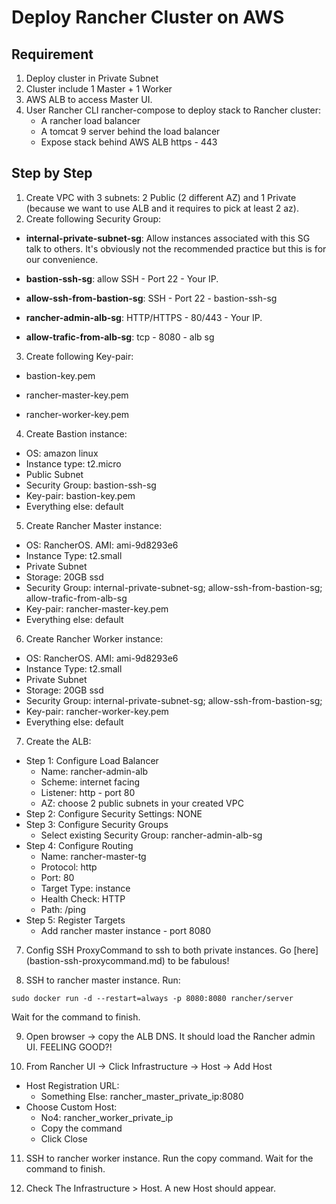# Deploy Rancher Cluster on AWS

## Requirement

1. Deploy cluster in Private Subnet
2. Cluster include 1 Master + 1 Worker
3. AWS ALB to access Master UI.
4. User Rancher CLI rancher-compose to deploy stack to Rancher cluster:
    * A rancher load balancer
    * A tomcat 9 server behind the load balancer
    * Expose stack behind AWS ALB https - 443

## Step by Step

1. Create VPC with 3 subnets: 2 Public (2 different AZ) and 1 Private (because we want to use ALB and it requires to pick at least 2 az).
2. Create following Security Group:
* **internal-private-subnet-sg**: Allow instances associated with this SG talk to others. It's obviously not the recommended practice but this is for our convenience.

* **bastion-ssh-sg**: allow  SSH - Port 22 - Your IP.

* **allow-ssh-from-bastion-sg**: SSH - Port 22 - bastion-ssh-sg

* **rancher-admin-alb-sg**: HTTP/HTTPS - 80/443 - Your IP.

* **allow-trafic-from-alb-sg**: tcp - 8080 - alb sg

3. Create following Key-pair:

* bastion-key.pem

* rancher-master-key.pem

* rancher-worker-key.pem

4. Create Bastion instance:

* OS: amazon linux
* Instance type: t2.micro
* Public Subnet
* Security Group: bastion-ssh-sg
* Key-pair: bastion-key.pem
* Everything else: default

5. Create Rancher Master instance:

* OS: RancherOS. AMI: ami-9d8293e6
* Instance Type: t2.small
* Private Subnet
* Storage: 20GB ssd
* Security Group: internal-private-subnet-sg; allow-ssh-from-bastion-sg; allow-trafic-from-alb-sg
* Key-pair: rancher-master-key.pem
* Everything else: default

6. Create Rancher Worker instance:

* OS: RancherOS. AMI: ami-9d8293e6
* Instance Type: t2.small
* Private Subnet
* Storage: 20GB ssd
* Security Group: internal-private-subnet-sg; allow-ssh-from-bastion-sg;
* Key-pair: rancher-worker-key.pem
* Everything else: default

7. Create the ALB:

* Step 1: Configure Load Balancer
    * Name: rancher-admin-alb
    * Scheme: internet facing
    * Listener: http - port 80
    * AZ: choose 2 public subnets in your created VPC
* Step 2: Configure Security Settings: NONE
* Step 3: Configure Security Groups
    * Select existing Security Group: rancher-admin-alb-sg
* Step 4: Configure Routing
    * Name: rancher-master-tg
    * Protocol: http
    * Port: 80
    * Target Type: instance
    * Health Check:  HTTP
    * Path: /ping
* Step 5: Register Targets
    * Add rancher master instance - port 8080

7. Config SSH ProxyCommand to ssh to both private instances. Go [here] (bastion-ssh-proxycommand.md) to be fabulous!

8. SSH to rancher master instance. Run:

```
sudo docker run -d --restart=always -p 8080:8080 rancher/server
```
Wait for the command to finish.

9. Open browser -> copy the ALB DNS. It should load the Rancher admin UI. FEELING GOOD?!

10. From Rancher UI -> Click Infrastructure -> Host -> Add Host
* Host Registration URL: 
    * Something Else: rancher_master_private_ip:8080
* Choose Custom Host:
    * No4: rancher_worker_private_ip
    * Copy the command
    * Click Close

11. SSH to rancher worker instance. Run the copy command. Wait for the command to finish.

12. Check The Infrastructure > Host. A new Host should appear. 